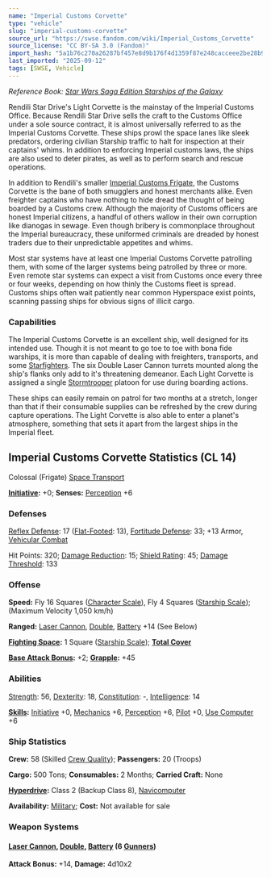 ```yaml
---
name: "Imperial Customs Corvette"
type: "vehicle"
slug: "imperial-customs-corvette"
source_url: "https://swse.fandom.com/wiki/Imperial_Customs_Corvette"
source_license: "CC BY-SA 3.0 (Fandom)"
import_hash: "5a1b76c270a26287bf457e8d9b176f4d1359f87e248cacceee2be28b9603288c"
last_imported: "2025-09-12"
tags: [SWSE, Vehicle]
---
```

*Reference Book: [Star Wars Saga Edition Starships of the Galaxy](https://swse.fandom.com/wiki/Star_Wars_Saga_Edition_Starships_of_the_Galaxy)*

Rendili Star Drive's Light Corvette is the mainstay of the Imperial Customs Office. Because Rendili Star Drive sells the craft to the Customs Office under a sole source contract, it is almost universally referred to as the Imperial Customs Corvette. These ships prowl the space lanes like sleek predators, ordering civilian Starship traffic to halt for inspection at their captains' whims. In addition to enforcing Imperial customs laws, the ships are also used to deter pirates, as well as to perform search and rescue operations.

In addition to Rendili's smaller [Imperial Customs Frigate](https://swse.fandom.com/wiki/Imperial_Customs_Frigate), the Customs Corvette is the bane of both smugglers and honest merchants alike. Even freighter captains who have nothing to hide dread the thought of being boarded by a Customs crew. Although the majority of Customs officers are honest Imperial citizens, a handful of others wallow in their own corruption like dianogas in sewage. Even though bribery is commonplace throughout the Imperial bureaucracy, these uniformed criminals are dreaded by honest traders due to their unpredictable appetites and whims.

Most star systems have at least one Imperial Customs Corvette patrolling them, with some of the larger systems being patrolled by three or more. Even remote star systems can expect a visit from Customs once every three or four weeks, depending on how thinly the Customs fleet is spread. Customs ships often wait patiently near common Hyperspace exist points, scanning passing ships for obvious signs of illicit cargo.

### Capabilities
The Imperial Customs Corvette is an excellent ship, well designed for its intended use. Though it is not meant to go toe to toe with bona fide warships, it is more than capable of dealing with freighters, transports, and some [Starfighters](https://swse.fandom.com/wiki/Starfighters). The six Double Laser Cannon turrets mounted along the ship's flanks only add to it's threatening demeanor. Each Light Corvette is assigned a single [Stormtrooper](https://swse.fandom.com/wiki/Stormtrooper) platoon for use during boarding actions.

These ships can easily remain on patrol for two months at a stretch, longer than that if their consumable supplies can be refreshed by the crew during capture operations. The Light Corvette is also able to enter a planet's atmosphere, something that sets it apart from the largest ships in the Imperial fleet.

## Imperial Customs Corvette Statistics (CL 14)
Colossal (Frigate) [Space Transport](https://swse.fandom.com/wiki/Space_Transport)

**[Initiative](https://swse.fandom.com/wiki/Initiative):** +0; **Senses:** [Perception](https://swse.fandom.com/wiki/Perception) +6
### Defenses
[Reflex Defense](https://swse.fandom.com/wiki/Reflex_Defense_(Vehicles)): 17 ([Flat-Footed](https://swse.fandom.com/wiki/Flat-Footed): 13), [Fortitude Defense](https://swse.fandom.com/wiki/Fortitude_Defense_(Vehicles)): 33; +13 Armor, [Vehicular Combat](https://swse.fandom.com/wiki/Vehicular_Combat)

Hit Points: 320; [Damage Reduction](https://swse.fandom.com/wiki/Damage_Reduction): 15; [Shield Rating](https://swse.fandom.com/wiki/Shield_Rating): 45; [Damage Threshold](https://swse.fandom.com/wiki/Damage_Threshold_(Vehicles)): 133
### Offense
**Speed:** Fly 16 Squares ([Character Scale](https://swse.fandom.com/wiki/Character_Scale)), Fly 4 Squares ([Starship Scale](https://swse.fandom.com/wiki/Starship_Scale)); (Maximum Velocity 1,050 km/h)

**Ranged:** [Laser Cannon](https://swse.fandom.com/wiki/Laser_Cannon), [Double](https://swse.fandom.com/wiki/Double), [Battery](https://swse.fandom.com/wiki/Battery) +14 (See Below)

**[Fighting Space](https://swse.fandom.com/wiki/Fighting_Space):** 1 Square ([Starship Scale](https://swse.fandom.com/wiki/Starship_Scale)); **[Total Cover](https://swse.fandom.com/wiki/Total_Cover)**

**[Base Attack Bonus](https://swse.fandom.com/wiki/Base_Attack_Bonus):** +2; **[Grapple](https://swse.fandom.com/wiki/Grapple):** +45
### Abilities
[Strength](https://swse.fandom.com/wiki/Strength): 56, [Dexterity](https://swse.fandom.com/wiki/Dexterity): 18, [Constitution](https://swse.fandom.com/wiki/Constitution): -, [Intelligence](https://swse.fandom.com/wiki/Intelligence): 14

**[Skills](https://swse.fandom.com/wiki/Skills):** [Initiative](https://swse.fandom.com/wiki/Initiative) +0, [Mechanics](https://swse.fandom.com/wiki/Mechanics) +6, [Perception](https://swse.fandom.com/wiki/Perception) +6, [Pilot](https://swse.fandom.com/wiki/Pilot) +0, [Use Computer](https://swse.fandom.com/wiki/Use_Computer) +6
### Ship Statistics
**Crew:** 58 (Skilled [Crew Quality](https://swse.fandom.com/wiki/Crew_Quality)); **Passengers:** 20 (Troops)

**Cargo:** 500 Tons; **Consumables:** 2 Months; **Carried Craft:** None

**[Hyperdrive](https://swse.fandom.com/wiki/Hyperdrive):** Class 2 (Backup Class 8), [Navicomputer](https://swse.fandom.com/wiki/Navicomputer)

**Availability:** [Military](https://swse.fandom.com/wiki/Military); **Cost:** Not available for sale
### Weapon Systems
#### **[Laser Cannon](https://swse.fandom.com/wiki/Laser_Cannon), [Double](https://swse.fandom.com/wiki/Double), [Battery](https://swse.fandom.com/wiki/Battery) (6 [Gunners](https://swse.fandom.com/wiki/Gunners))**
**Attack Bonus:** +14, **Damage:** 4d10x2